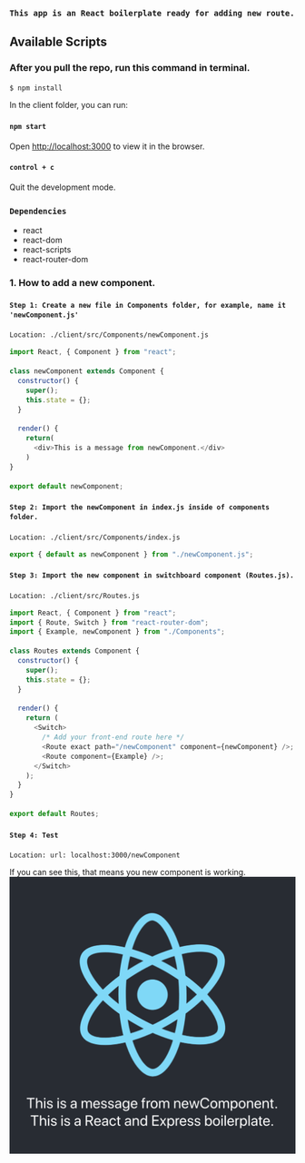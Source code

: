 ### `This app is an React boilerplate ready for adding new route.`

## Available Scripts

### After you pull the repo, run this command in terminal.

```bash
$ npm install
```

In the client folder, you can run:

#### `npm start`

Open [http://localhost:3000](http://localhost:3000) to view it in the browser.

#### `control + c`

Quit the development mode.

### `Dependencies`

- react
- react-dom
- react-scripts
- react-router-dom

### 1. How to add a new component.

#### `Step 1: Create a new file in Components folder, for example, name it 'newComponent.js'`

`Location: ./client/src/Components/newComponent.js`

```javaScript
import React, { Component } from "react";

class newComponent extends Component {
  constructor() {
    super();
    this.state = {};
  }

  render() {
    return(
      <div>This is a message from newComponent.</div>
    )
}

export default newComponent;
```

#### `Step 2: Import the newComponent in index.js inside of components folder.`

`Location: ./client/src/Components/index.js`

```js
export { default as newComponent } from "./newComponent.js";
```

#### `Step 3: Import the new component in switchboard component (Routes.js).`

`Location: ./client/src/Routes.js`

```js
import React, { Component } from "react";
import { Route, Switch } from "react-router-dom";
import { Example, newComponent } from "./Components";

class Routes extends Component {
  constructor() {
    super();
    this.state = {};
  }

  render() {
    return (
      <Switch>
        /* Add your front-end route here */
        <Route exact path="/newComponent" component={newComponent} />;
        <Route component={Example} />;
      </Switch>
    );
  }
}

export default Routes;
```

#### `Step 4: Test`

`Location: url: localhost:3000/newComponent`

If you can see this, that means you new component is working.
<img src = './public/newComponent.png'>
